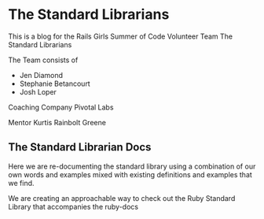 # The Standard Librarians

This is a blog for the Rails Girls Summer of Code Volunteer Team The Standard Librarians

The Team consists of
* Jen Diamond
* Stephanie Betancourt
* Josh Loper

Coaching Company
  Pivotal Labs

Mentor
  Kurtis Rainbolt Greene

## The Standard Librarian Docs

Here we are re-documenting the standard library using a combination of our own words and examples mixed with existing definitions and examples that we find.

We are creating an approachable way to check out the Ruby Standard Library that accompanies the ruby-docs 


